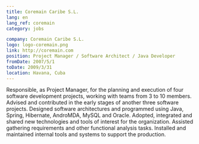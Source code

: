 ```yaml
---
title: Coremain Caribe S.L.
lang: en
lang_ref: coremain
category: jobs

company: Coremain Caribe S.L.
logo: logo-coremain.png
link: http://coremain.com
position: Project Manager / Software Architect / Java Developer
fromDate: 2007/5/1
toDate: 2009/3/31
location: Havana, Cuba
---
```

Responsible, as Project Manager, for the planning and execution of four software development projects, working with teams from 3 to 10 members. Advised and contributed in the early stages of another three software projects. Designed software architectures and programmed using Java, Spring, Hibernate, AndroMDA, MySQL and Oracle. Adopted, integrated and shared new technologies and tools of interest for the organization. Assisted gathering requirements and other functional analysis tasks. Installed and maintained internal tools and systems to support the production.
<!--more-->